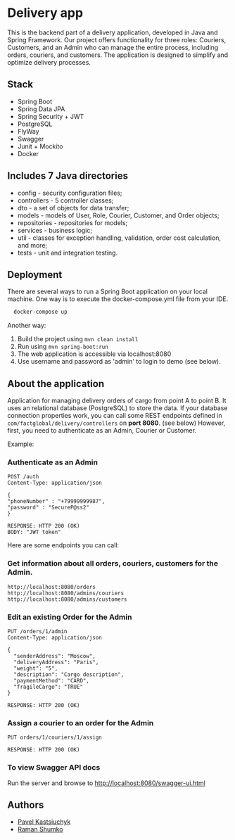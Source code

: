 # Delivery app

This is the backend part of a delivery application, developed in Java and Spring Framework. Our project offers functionality for three roles: Couriers, Customers, and an Admin who can manage the entire process, including orders, couriers, and customers. The application is designed to simplify and optimize delivery processes.

## Stack
- Spring Boot 
- Spring Data JPA
- Spring Security + JWT
- PostgreSQL
- FlyWay
- Swagger
- Junit + Mockito
- Docker

## Includes 7 Java directories
- config - security configuration files;
- controllers - 5 controller classes;
- dto - a set of objects for data transfer;
- models - models of User, Role, Courier, Customer, and Order objects;
- repositories - repositories for models;
- services - business logic;
- util - classes for exception handling, validation, order cost calculation, and more;
- tests - unit and integration testing.
  
## Deployment
There are several ways to run a Spring Boot application on your local machine. One way is to execute the docker-compose.yml file from your IDE.

```bash
  docker-compose up
```
Another way:
1. Build the project using `mvn clean install`
2. Run using `mvn spring-boot:run`
3. The web application is accessible via localhost:8080
4. Use username and password as 'admin' to login to demo (see below).

## About the application
Application for managing delivery orders of cargo from point A to point B. It uses an relational database (PostgreSQL) to store the data. If your database connection properties work, you can call some REST endpoints defined in ```com/factglobal/delivery/controllers``` on **port 8080**. (see below) However, first, you need to authenticate as an Admin, Courier or Customer. 

Example:
###  Authenticate as an Admin

```
POST /auth
Content-Type: application/json

{
"phoneNumber" : "+79999999987",
"password" : "SecureP@ss2"
}

RESPONSE: HTTP 200 (OK)
BODY: "JWT token"
```

Here are some endpoints you can call:

### Get information about all orders, couriers, customers for the Admin.

```
http://localhost:8080/orders
http://localhost:8080/admins/couriers
http://localhost:8080/admins/customers
```

### Edit an existing Order for the Admin

```
PUT /orders/1/admin
Content-Type: application/json

{
  "senderAddress": "Moscow",
  "deliveryAddress": "Paris",
  "weight": "5",
  "description": "Cargo description",
  "paymentMethod": "CARD",
  "fragileCargo": "TRUE"
}

RESPONSE: HTTP 200 (OK)
```
### Assign a courier to an order for the Admin

```
PUT orders/1/couriers/1/assign

RESPONSE: HTTP 200 (OK)
```

### To view Swagger API docs

Run the server and browse to [http://localhost:8080/swagger-ui.html](http://localhost:8080/swagger-ui.html)

## Authors
- [Pavel Kastsiuchyk](https://github.com/kostuchik)
- [Raman Shumko](https://github.com/ramanshumko)
